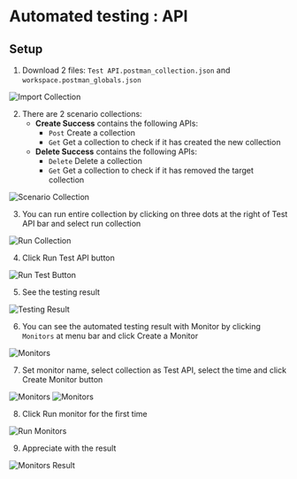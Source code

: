 # Automated testing : API

## Setup

1. Download 2 files: `Test API.postman_collection.json` and `workspace.postman_globals.json`

![Import Collection](import-collection.jpg "Import Collection")

2. There are 2 scenario collections:
    - **Create Success** contains the following APIs:
      - `Post` Create a collection
      - `Get` Get a collection to check if it has created the new collection
    - **Delete Success** contains the following APIs:
      - `Delete` Delete a collection
      - `Get` Get a collection to check if it has removed the target collection

![Scenario Collection](scenario-collection.jpg "Scenario Collection")

3. You can run entire collection by clicking on three dots at the right of Test API bar and select run collection

![Run Collection](run-entire-collection.jpg "Run Collection")

4. Click Run Test API button

![Run Test Button](run-test-api-button.jpg "Run Test Button")

5. See the testing result

![Testing Result](Result-testing.jpg "Testing Result")

6. You can see the automated testing result with Monitor by clicking `Monitors` at menu bar and click Create a Monitor

![Monitors](Create-monitor.jpg "Create Monitors")

7. Set monitor name, select collection as Test API, select the  time and click Create Monitor button 

![Monitors](Create-monitor2.jpg "Create Monitors")
![Monitors](Create-monitor3.jpg "Create Monitors")

8. Click Run monitor for the first time

![Run Monitors](Run-monitor.jpg "Run Monitors")

9. Appreciate with the result

![Monitors Result](Monitors.jpg "Monitors Result")